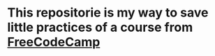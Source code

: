 <h1>This repositorie is my way to save little practices of a course from <a href="practices">FreeCodeCamp</a></h1>
